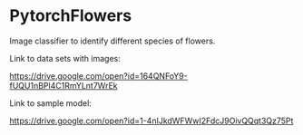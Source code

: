 # PytorchFlowers
Image classifier to identify different species of flowers.

Link to data sets with images: 

https://drive.google.com/open?id=164QNFoY9-fUQU1nBPl4C1RmYLnt7WrEk

Link to sample model:

https://drive.google.com/open?id=1-4nIJkdWFWwI2FdcJ9OivQQqt3Qz75Pt
